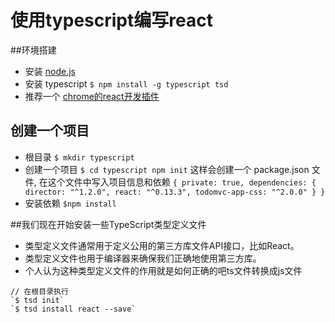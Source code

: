 # 使用typescript编写react
##环境搭建
- 安装 [node.js](https://nodejs.org/en/)
- 安装 typescript `$ npm install -g typescript tsd`
- 推荐一个 [chrome的react开发插件](https://chrome.google.com/webstore/detail/react-developer-tools/fmkadmapgofadopljbjfkapdkoienihi?hl=en)

## 创建一个项目
- 根目录 `$ mkdir typescript`
- 创建一个项目 `$ cd typescript npm init` 这样会创建一个 package.json 文件, 在这个文件中写入项目信息和依赖
`
{
  private: true,
  	dependencies: {
    director: "^1.2.0",
    react: "^0.13.3",
    todomvc-app-css: "^2.0.0"
  }
}
`
- 安装依赖 `$npm install`

##我们现在开始安装一些TypeScript类型定义文件
- 类型定义文件通常用于定义公用的第三方库文件API接口，比如React。
- 类型定义文件也用于编译器来确保我们正确地使用第三方库。
- 个人认为这种类型定义文件的作用就是如何正确的吧ts文件转换成js文件
```
// 在根目录执行 
`$ tsd init` 
`$ tsd install react --save`
```

